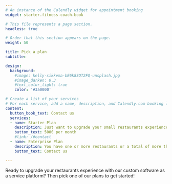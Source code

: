 ```yaml
---
# An instance of the Calendly widget for appointment booking
widget: starter.fitness-coach.book

# This file represents a page section.
headless: true

# Order that this section appears on the page.
weight: 50

title: Pick a plan
subtitle:

design:
  background:
    #image: kelly-sikkema-bE6k8SQT2FQ-unsplash.jpg
    #image_darken: 0.3
    #text_color_light: true
    color: '#3a0000'

# Create a list of your services
# For each service, add a name, description, and Calendly.com booking link
content:
  button_book_text: Contact us
  services:
  - name: Starter Plan
    description: Just want to upgrade your small restaurants experience? Then this plan is for you, if you have up to 10 staff members. One-time setup fee of 1500€ for the initial setup.
    button_text: 500€ per month
    #link: /#contact
  - name: Enterprise Plan
    description: You have one or more restaurants or a total of more than 10 staff members? Then get in touch with us and we will come up with a solution that fits your special needs.
    button_text: Contact us

---
```


Ready to upgrade your restaurants experience with our custom software as a service platform? Then pick one of our plans to get started!